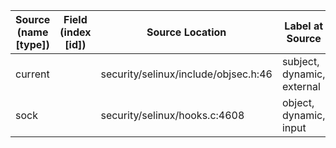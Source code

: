 | Source (name [type])  | Field (index [id])  | Source Location                       | Label at Source             |
|-----------------------|---------------------|---------------------------------------|-----------------------------|
| current               |                     | security/selinux/include/objsec.h:46  | subject, dynamic, external  |
| sock                  |                     | security/selinux/hooks.c:4608         | object, dynamic, input      |
